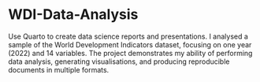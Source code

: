 # WDI-Data-Analysis
Use Quarto to create data science reports and presentations. I analysed a sample of the World Development Indicators dataset, focusing on one year (2022) and 14 variables. The project demonstrates my ability of performing data analysis, generating visualisations, and producing reproducible documents in multiple formats.
